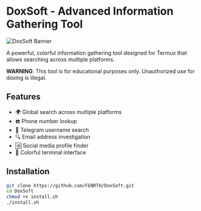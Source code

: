 # DoxSoft - Advanced Information Gathering Tool

![DoxSoft Banner](https://via.placeholder.com/800x200?text=DoxSoft+-+Advanced+Information+Gathering)

A powerful, colorful information gathering tool designed for Termux that allows searching across multiple platforms.

**WARNING**: This tool is for educational purposes only. Unauthorized use for doxing is illegal.

## Features

- 🌍 Global search across multiple platforms
- ☎️ Phone number lookup
- 📱 Telegram username search
- 🔍 Email address investigation
- 🆔 Social media profile finder
- 🎨 Colorful terminal interface

## Installation

```bash
git clone https://github.com/FENRTH/DoxSoft.git
cd DoxSoft
chmod +x install.sh
./install.sh
